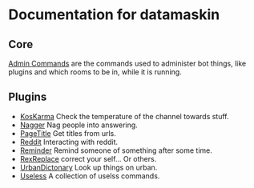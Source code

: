 # Documentation for datamaskin

## Core
[Admin Commands](/datamaskin/admin-commands) are the commands used to
administer bot things, like plugins and which rooms to be in, while it
is running.

## Plugins

- [KosKarma](/datamaskin/kos-karma) Check the temperature of the channel towards stuff.
- [Nagger](/datamaskin/nagger) Nag people into answering.
- [PageTitle](/datamaskin/page-title) Get titles from urls.
- [Reddit](/datamaskin/reddit) Interacting with reddit.
- [Reminder](/datamaskin/reminder) Remind someone of something after some time.
- [RexReplace](/datamaskin/rex-replace) correct your self... Or others.
- [UrbanDictonary](/datamaskin/urban-dictionary) Look up things on urban.
- [Useless](/datamaskin/useless) A collection of uselss commands.
